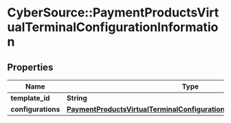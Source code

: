 # CyberSource::PaymentProductsVirtualTerminalConfigurationInformation

## Properties
Name | Type | Description | Notes
------------ | ------------- | ------------- | -------------
**template_id** | **String** |  | [optional] 
**configurations** | [**PaymentProductsVirtualTerminalConfigurationInformationConfigurations**](PaymentProductsVirtualTerminalConfigurationInformationConfigurations.md) |  | [optional] 


